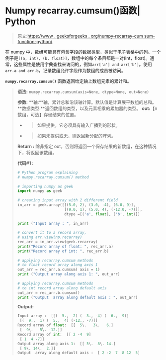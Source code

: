 # Numpy recarray.cumsum()函数| Python

> 原文:[https://www . geeksforgeeks . org/numpy-recarray-cum sum-function-python/](https://www.geeksforgeeks.org/numpy-recarray-cumsum-function-python/)

在 numpy 中，数组可能具有包含字段的数据类型，类似于电子表格中的列。一个例子是`[(a, int), (b, float)]`，数组中的每个条目都是一对(int，float)。通常，这些属性是使用字典查找来访问的，例如`arr['a'] and arr['b']`。使用`arr.a and arr.b`，记录数组允许字段作为数组的成员被访问。

**`numpy.recarray.cumsum()`** 函数返回给定轴上数组元素的累计和。

> **语法:** `numpy.recarray.cumsum(axis=None, dtype=None, out=None)`
> 
> **参数:**
> **轴:**轴，累计总和沿该轴计算。默认值是计算展平数组的总和。
> **数据类型:**返回数组的类型，以及元素相乘的累加器的类型。
> **out:**【n 数组，可选】存储结果的位置。
> - >如果提供，它必须具有输入广播到的形状。
> - >如果未提供或无，则返回新分配的阵列。
> 
> **Return :** 除非指定 out，否则将返回一个保存结果的新数组，在这种情况下，将返回该数组。
> 
> **代码#1 :**
> 
> ```py
> # Python program explaining
> # numpy.recarray.cumsum() method 
>   
> # importing numpy as geek
> import numpy as geek
>   
> # creating input array with 2 different field 
> in_arr = geek.array([[(5.0, 2), (3.0, -4), (6.0, 9)],
>                      [(9.0, 1), (5.0, 4), (-12.0, -7)]],
>                      dtype =[('a', float), ('b', int)])
>   
> print ("Input array : ", in_arr)
>   
> # convert it to a record array,
> # using arr.view(np.recarray)
> rec_arr = in_arr.view(geek.recarray)
> print("Record array of float: ", rec_arr.a)
> print("Record array of int: ", rec_arr.b)
>   
> # applying recarray.cumsum methods
> # to float record array along axis 1
> out_arr = rec_arr.a.cumsum( axis = 1)
> print ("Output array along axis 1: ", out_arr) 
>   
> # applying recarray.cumsum methods 
> # to int record array along default axis
> out_arr = rec_arr.b.cumsum()
> print ("Output  array along default axis : ", out_arr) 
> ```
> 
> **Output:**
> 
> ```py
> Input array :  [[(  5.,  2) (  3., -4) (  6.,  9)]
>  [(  9.,  1) (  5.,  4) (-12., -7)]]
> Record array of float:  [[  5\.   3\.   6.]
>  [  9\.   5\. -12.]]
> Record array of int:  [[ 2 -4  9]
>  [ 1  4 -7]]
> Output array along axis 1:  [[ 5\.  8\. 14.]
>  [ 9\. 14\.  2.]]
> Output  array along default axis :  [ 2 -2  7  8 12  5]
> 
> ```
